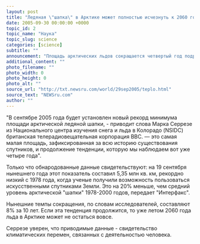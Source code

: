 ```yaml
---
layout: post
title: "Ледяная \"шапка\" в Арктике может полностью исчезнуть к 2060 году"
date: 2005-09-30 00:00:00 +0000
topic_id: 2
topic_name: "Наука"
topic_slug: science
categories: [science]
subtitle: ""
announcement: "Площадь арктических льдов сокращается четвертый год подряд. По данным американских ученых, сегодня этот показатель находится на самой низкой отметке за последние сто лет, причем темпы сокращения площади ледников в ближайшие годы могут набирать обороты."
additional_content: ""
photo_filename: ""
photo_width: 0
photo_height: 0
photo_alt: ""
source_url: "http://txt.newsru.com/world/29sep2005/teplo.html"
source_text: "NEWSru.com"
author: ""
---
```

"В сентябре 2005 года будет установлен новый рекорд минимума площади арктической ледяной шапки, - приводит слова Марка Серрезе из Национального центра изучения снега и льда в Колорадо (NSIDC) британская телерадиовещательная корпорация ВВС. &mdash; это самая малая площадь, зафиксированная за всю историю существования спутников, и продолжение тенденции, которую мы наблюдаем вот уже четыре года".

Только что обнародованные данные свидетельствуют: на 19 сентября нынешнего года этот показатель составил 5,35 млн кв. км, рекордно низкий с 1978 года, когда ученые получили возможность пользоваться искусственными спутниками Земли. Это на 20% меньше, чем средний уровень арктической "шапки" 1978-2000 годов, передает "Интерфакс".

Нынешние темпы сокращения, по словам исследователей, составляют 8% за 10 лет. Если эта тенденция продолжится, то уже летом 2060 года льда в Арктике может не остаться вовсе.

Серрезе уверен, что приводимые данные - свидетельство климатических перемен, связанных с деятельностью человека.
